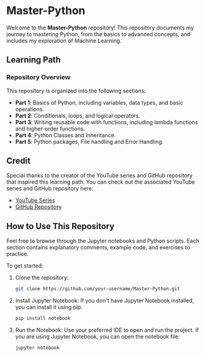 # Master-Python

Welcome to the **Master-Python** repository! This repository documents my journey to mastering Python, from the basics to advanced concepts, and includes my exploration of Machine Learning.

## Learning Path

### Repository Overview

This repository is organized into the following sections:

- **Part 1**: Basics of Python, including variables, data types, and basic operations.
- **Part 2**: Conditionals, loops, and logical operators.
- **Part 3**: Writing reusable code with functions, including lambda functions and higher-order functions.
- **Part 4**: Python Classes and Inheritance.
- **Part 5**: Python packages, File handling and Error Handling.

## Credit
Special thanks to the creator of the YouTube series and GitHub repository that inspired this learning path. You can check out the associated YouTube series and GitHub repository here:
  
- [YouTube Series](https://www.youtube.com/watch?v=yGN28LY5VuA&list=PPSV)
- [GitHub Repository](https://github.com/nicknochnack/PythonForDataScience)

## How to Use This Repository

Feel free to browse through the Jupyter notebooks and Python scripts. Each section contains explanatory comments, example code, and exercises to practice.

To get started:
1. Clone the repository:
   ```bash
   git clone https://github.com/your-username/Master-Python.git
   ```

2. Install Jupyter Notebook: If you don't have Jupyter Notebook installed, you can install it using pip.
   ```bash
   pip install notebook
   ```
3. Run the Notebook: Use your preferred IDE to open and run the project. If you are using Jupyter Notebook, you can open the notebook file:
   ```bash
   jupyter notebook
   ```
